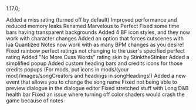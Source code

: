 1.17.0;

Added a miss rating (turned off by default)
Improved performance and reduced memory leaks
Renamed Marvelous to Perfect
Fixed some time bars having transparent backgrounds
Added 4 BF icon styles, and they now work with character changes
Added an option that forces cutscenes with lua
Quantized Notes now work with as many BPM changes as you desire!
Fixed rainbow perfect ratings not changing to the user's specified perfect rating
Added "No More Cuss Words" rating skin by StinktheStinker
Added a simplified popup
Added custom heading bars and credits icons for those credits popups (For mods, put icons in mods/(your mod)/images/songCreators and headings in songHeadings!)
Added a new event that allows you to change the song name
Fixed not being able to preview dialogue in the dialogue editor
Fixed stretched stuff with Long D&B health bar
Fixed an issue where turning off color shaders would crash the game because of notes